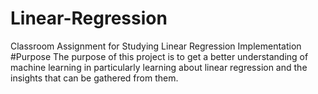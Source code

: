 # Linear-Regression
Classroom Assignment for Studying Linear Regression Implementation
#Purpose
The purpose of this project is to get a better understanding of machine learning in particularly learning about linear regression and the insights that can be gathered from them.
